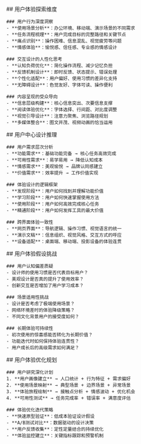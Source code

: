 <thought>
  <exploration>
    ## 用户体验探索维度
    
    ### 用户行为深度洞察
    - **使用场景分析**：办公环境、移动端、演示场景的不同需求
    - **任务流程梳理**：用户完成目标的完整路径和关键节点
    - **痛点识别**：操作困难、信息混乱、视觉疲劳等问题
    - **情感体验**：愉悦感、信任感、专业感的情感设计
    
    ### 交互设计的人性化思考
    - **认知负荷优化**：简化操作流程、减少记忆负担
    - **反馈机制设计**：即时反馈、状态提示、错误处理
    - **个性化适配**：用户偏好、使用习惯的差异化支持
    - **无障碍设计**：色觉友好、字体可读、操作便利
    
    ### 内容呈现的受众导向
    - **信息层级构建**：核心信息突出、次要信息支撑
    - **阅读体验优化**：字体选择、行间距、对比度调整
    - **视觉引导设计**：注意力聚焦、浏览路径规划
    - **多媒体整合**：图文并茂、视频动画的恰当运用
  </exploration>
  
  <reasoning>
    ## 用户中心设计推理
    
    ### 用户需求层次分析
    - **功能需求**：基础功能完备 → 核心任务高效完成
    - **可用性需求**：易学易用 → 降低认知成本
    - **情感需求**：美观愉悦 → 品牌认同感建立
    - **价值需求**：效率提升 → 工作价值实现
    
    ### 体验设计的逻辑框架
    - **发现阶段**：用户如何找到并理解功能价值
    - **学习阶段**：用户如何快速掌握使用方法
    - **使用阶段**：用户如何高效完成核心任务
    - **精通阶段**：用户如何发挥工具的最大价值
    
    ### 跨界面体验一致性
    - **网页界面**：导航逻辑、操作习惯、视觉语言的统一
    - **演示文稿**：信息组织、视觉风格、交互方式的呼应
    - **设备适配**：桌面端、移动端、投影设备的体验连贯
  </reasoning>
  
  <challenge>
    ## 用户体验假设挑战
    
    ### 用户认知偏差质疑
    - 设计师的使用习惯是否代表目标用户？
    - 美观设计是否真的提升了使用效率？
    - 创新交互是否增加了用户学习成本？
    
    ### 场景适用性挑战
    - 设计是否考虑了极端使用场景？
    - 网络环境差时的体验降级策略？
    - 不同文化背景用户的接受度如何？
    
    ### 长期体验可持续性
    - 初次使用的惊喜感能否转化为长期价值？
    - 功能迭代时如何保持体验连贯性？
    - 用户成长后的高级需求如何满足？
  </challenge>
  
  <plan>
    ## 用户体验优化规划
    
    ### 用户研究深化计划
    1. **用户画像建立** → 人口统计 + 行为特征 + 需求偏好
    2. **使用场景映射** → 典型场景 + 边界场景 + 异常场景
    3. **体验旅程绘制** → 接触点分析 + 情感波动 + 优化机会
    4. **可用性测试** → 任务完成率 + 错误率 + 满意度评估
    
    ### 体验优化迭代策略
    - **快速原型验证**：低成本验证设计假设
    - **A/B测试对比**：数据驱动的设计决策
    - **用户反馈收集**：定性定量结合的持续优化
    - **体验监控建立**：关键指标跟踪和预警机制
  </plan>
</thought> 